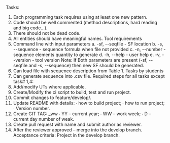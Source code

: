 Tasks:
1. Each programming task requires using at least one new pattern.
2. Code should be well commented (method descriptions, hard reading and big
code…).
3. There should not be dead code.
4. All entities should have meaningful names.
Tool requirements
1. Command line with input parameters
a. -sf, --seqfile - SF location
b. -s, --sequence - sequence formula when file not provided
c. -n, --number - sequence elements quantity to generate
d. -h, --help - user help
e. -v, --version - tool version
Note: If Both parameters are present (-sf, --seqfile and -s, --sequence) then new SF
should be generated.
2. Can load file with sequence description from Table 1. Tasks by students
3. Can generate sequence into .csv file.
Required steps for all tasks except task# 1,4:
1. Add/modify UTs where applicable.
2. Create/Modify the ci script to build, test and run project.
3. Commit changes to feature/develop/<task number>.
4. Update README with details:
∙ how to build project;
∙ how to run project;
∙ Version number.
5. Create GIT TAG:
<PROJECT NAME>_<task number>_<VERSION>_ww<YYWWD>
∙ YY – current year;
∙ WW – work week;
∙ D – current day number of weak.
6. Create pull request with name <task number> and submit author as reviewer.
7. After the reviewer approved – merge into the develop branch.
Acceptance criteria:
Project in the develop branch.
